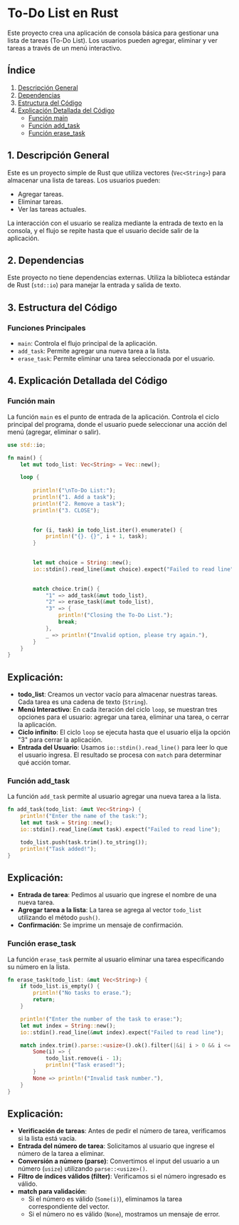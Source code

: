 # To-Do List en Rust

Este proyecto crea una aplicación de consola básica para gestionar una lista de tareas (To-Do List). Los usuarios pueden agregar, eliminar y ver tareas a través de un menú interactivo.

## Índice
1. [Descripción General](#descripcion-general)
2. [Dependencias](#dependencias)
3. [Estructura del Código](#estructura-del-codigo)
4. [Explicación Detallada del Código](#explicacion-detallada-del-codigo)
    - [Función main](#funcion-main)
    - [Función add_task](#funcion-add_task)
    - [Función erase_task](#funcion-erase_task)

## 1. Descripción General <a name="descripcion-general"></a>
Este es un proyecto simple de Rust que utiliza vectores (`Vec<String>`) para almacenar una lista de tareas. Los usuarios pueden:
- Agregar tareas.
- Eliminar tareas.
- Ver las tareas actuales.

La interacción con el usuario se realiza mediante la entrada de texto en la consola, y el flujo se repite hasta que el usuario decide salir de la aplicación.

## 2. Dependencias <a name="dependencias"></a>
Este proyecto no tiene dependencias externas. Utiliza la biblioteca estándar de Rust (`std::io`) para manejar la entrada y salida de texto.

## 3. Estructura del Código <a name="estructura-del-codigo"></a>
### Funciones Principales <a name="funciones"></a>
- `main`: Controla el flujo principal de la aplicación.
- `add_task`: Permite agregar una nueva tarea a la lista.
- `erase_task`: Permite eliminar una tarea seleccionada por el usuario.

## 4. Explicación Detallada del Código <a name="explicacion-detallada-del-codigo"></a>

### Función main <a name="funcion-main"></a>
La función `main` es el punto de entrada de la aplicación. Controla el ciclo principal del programa, donde el usuario puede seleccionar una acción del menú (agregar, eliminar o salir).

```rust
use std::io;

fn main() {
    let mut todo_list: Vec<String> = Vec::new();  

    loop {
        
        println!("\nTo-Do List:");
        println!("1. Add a task");
        println!("2. Remove a task");
        println!("3. CLOSE");

        
        for (i, task) in todo_list.iter().enumerate() {
            println!("{}. {}", i + 1, task);
        }

       
        let mut choice = String::new();
        io::stdin().read_line(&mut choice).expect("Failed to read line");

        
        match choice.trim() {
            "1" => add_task(&mut todo_list),
            "2" => erase_task(&mut todo_list),
            "3" => {
                println!("Closing the To-Do List.");
                break;
            },
            _ => println!("Invalid option, please try again."),
        }
    }
}
```
## Explicación:

- **todo_list**: Creamos un vector vacío para almacenar nuestras tareas. Cada tarea es una cadena de texto (`String`).
- **Menú Interactivo**: En cada iteración del ciclo `loop`, se muestran tres opciones para el usuario: agregar una tarea, eliminar una tarea, o cerrar la aplicación.
- **Ciclo infinito**: El ciclo `loop` se ejecuta hasta que el usuario elija la opción "3" para cerrar la aplicación.
- **Entrada del Usuario**: Usamos `io::stdin().read_line()` para leer lo que el usuario ingresa. El resultado se procesa con `match` para determinar qué acción tomar.

### Función add_task <a name="funcion-add_task"></a>
La función `add_task` permite al usuario agregar una nueva tarea a la lista.

```rust
fn add_task(todo_list: &mut Vec<String>) {
    println!("Enter the name of the task:");
    let mut task = String::new();
    io::stdin().read_line(&mut task).expect("Failed to read line");

    todo_list.push(task.trim().to_string());  
    println!("Task added!");
}
```
## Explicación:

- **Entrada de tarea**: Pedimos al usuario que ingrese el nombre de una nueva tarea.
- **Agregar tarea a la lista**: La tarea se agrega al vector `todo_list` utilizando el método `push()`.
- **Confirmación**: Se imprime un mensaje de confirmación.

### Función erase_task <a name="funcion-erase_task"></a>
La función `erase_task` permite al usuario eliminar una tarea especificando su número en la lista.

```rust
fn erase_task(todo_list: &mut Vec<String>) {
    if todo_list.is_empty() {
        println!("No tasks to erase.");
        return;
    }

    println!("Enter the number of the task to erase:");
    let mut index = String::new();
    io::stdin().read_line(&mut index).expect("Failed to read line");

    match index.trim().parse::<usize>().ok().filter(|&i| i > 0 && i <= todo_list.len()) {
        Some(i) => {
            todo_list.remove(i - 1);  
            println!("Task erased!");
        }
        None => println!("Invalid task number."),
    }
}
```
## Explicación:

- **Verificación de tareas**: Antes de pedir el número de tarea, verificamos si la lista está vacía.
- **Entrada del número de tarea**: Solicitamos al usuario que ingrese el número de la tarea a eliminar.
- **Conversión a número (parse)**: Convertimos el input del usuario a un número (`usize`) utilizando `parse::<usize>()`.
- **Filtro de índices válidos (filter)**: Verificamos si el número ingresado es válido.
- **match para validación**:
  - Si el número es válido (`Some(i)`), eliminamos la tarea correspondiente del vector.
  - Si el número no es válido (`None`), mostramos un mensaje de error.
